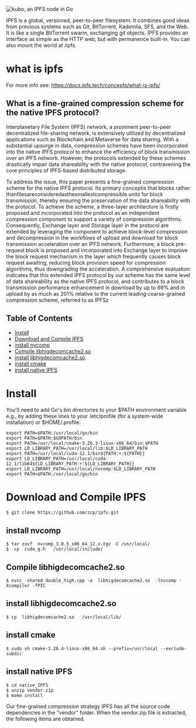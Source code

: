 ![kubo, an IPFS node in Go](https://ipfs.io/ipfs/bafykbzacecaesuqmivkauix25v6i6xxxsvsrtxknhgb5zak3xxsg2nb4dhs2u/ipfs.go.png)


IPFS is a global, versioned, peer-to-peer filesystem. It combines good ideas from previous systems such as Git, BitTorrent, Kademlia, SFS, and the Web. It is like a single BitTorrent swarm, exchanging git objects. IPFS provides an interface as simple as the HTTP web, but with permanence built-in. You can also mount the world at /ipfs.
# what is ipfs
For more info see: https://docs.ipfs.tech/concepts/what-is-ipfs/
## What is a fine-grained compression scheme for the native IPFS protocol?

  Interplanetary File System (IPFS) network, a prominent peer-to-peer decentralized file-sharing
network, is extensively utilized by decentralized applications such as Blockchain and Metaverse for
data sharing. With a substantial upsurge in data, compression schemes have been incorporated into the
native IPFS protocol to enhance the efficiency of block transmission over an IPFS network. However,
the protocols extended by these schemes drastically impair data shareability with the native protocol,
contravening the core principles of IPFS-based distributed storage.


  To address the issue, this paper presents a fine-grained compression scheme for the native IPFS
protocol. Its primary conceptis that blocks rather thanfilesareconsideredasthesmallestcompressible
units for block transmission, thereby ensuring the preservation of the data shareability with the
protocol. To achieve the scheme, a three-layer architecture is firstly proposed and incorporated into the
protocol as an independent compression component to support a variety of compression algorithms.
Consequently, Exchange layer and Storage layer in the protocol are extended by leveraging the
component to achieve block-level compression and decompression in the workflows of upload and
download for block transmission acceleration over an IPFS network. Furthermore, a block pre-request
block is proposed and incorporated into Exchange layer to improve the block request mechanism
in the layer which frequently causes block request awaiting, reducing block provision speed for
compression algorithms, thus downgrading the acceleration. A comprehensive evaluation indicates
that this extended IPFS protocol by our scheme has the same level of data shareability as the native
IPFS protocol, and contributes to a block transmission performance enhancement in download by up
to 69% and in upload by as much as 201% relative to the current leading coarse-grained compression
scheme, referred to as IPFSz

## Table of Contents

- [Install](#install)
- [Download and Compile IPFS](#download-and-compile-ipfs)
-  [install nvcomp](#install-nvcomp)
-  [Compile libhigdecomcache2.so](#Compile-libhigdecomcache2.so)
-  [install libhigdecomcache2.so](#install-libhigdecomcache2.so)
-  [install cmake](#install-cmake)
-  [install native IPFS](#install-native-IPFS)


# Install

You'll need to add Go's bin directories to your $PATH environment variable e.g., by adding these lines to your /etc/profile (for a system-wide installation) or $HOME/.profile:

    export PATH=$PATH:/usr/local/go/bin
    export PATH=$PATH:$GOPATH/bin
    export PATH=/usr/local/cmake-3.26.3-linux-x86_64/bin:$PATH
    export LD_LIBRARY_PATH=/usr/local/lib:$LD_LIBRARY_PATH
    export PATH=/usr/local/cuda-12.1/bin${PATH:+:${PATH}}
    export LD_LIBRARY_PATH=/usr/local/cuda-12.1/lib64${LD_LIBRARY_PATH:+:${LD_LIBRARY_PATH}}
    export LD_LIBRARY_PATH=/usr/local/nvcomp:$LD_LIBRARY_PATH
    export PATH=$PATH:/usr/local/go/bin

# Download and Compile IPFS
    $ git clone https://github.com/zcp/ipfs.git

## install nvcomp

    $ tar zxvf  nvcomp_3.0.5_x86_64_12.x.tgz -C /usr/local/
    $  cp  cuda_g.h   /usr/local/include/

## Compile libhigdecomcache2.so
    $ nvcc -shared double_high.cpp -o  libhigdecomcache2.so  -lnvcomp -Xcompiler -fPIC

## install libhigdecomcache2.so
    $ cp  libhigdecomcache2.so   /usr/local/lib/

## install cmake
    $ sudo sh cmake-3.26.4-linux-x86_64.sh --prefix=/usr/local --exclude-subdir

## install native IPFS
    $ cd native_IPFS
    $ unzip vendor.zip
    $ make install

Our fine-grained compression strategy IPFS has all the source code dependencies in the "vendor" folder.
When the vendor.zip file is extracted, the following items are obtained.
